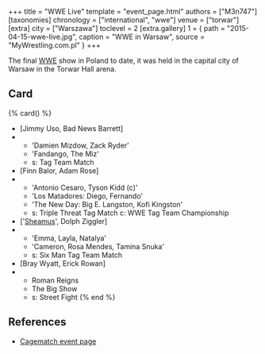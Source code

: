 +++
title = "WWE Live"
template = "event_page.html"
authors = ["M3n747"]
[taxonomies]
chronology = ["international", "wwe"]
venue = ["torwar"]
[extra]
city = ["Warszawa"]
toclevel = 2
[extra.gallery]
1 = { path = "2015-04-15-wwe-live.jpg", caption = "WWE in Warsaw", source = "MyWrestling.com.pl" }
+++

The final [WWE](@/o/wwe.md) show in Poland to date, it was held in the capital city of Warsaw in the Torwar Hall arena.

## Card

{% card() %}
- [Jimmy Uso, Bad News Barrett]
- - 'Damien Mizdow, Zack Ryder'
  - 'Fandango, The Miz'
  - s: Tag Team Match
- [Finn Balor, Adam Rose]
- - 'Antonio Cesaro, Tyson Kidd (c)'
  - 'Los Matadores: Diego, Fernando'
  - 'The New Day: Big E. Langston, Kofi Kingston'
  - s: Triple Threat Tag Match
    c: WWE Tag Team Championship
- ['[Sheamus](@/w/sheamus.md)', Dolph Ziggler]
- - 'Emma, Layla, Natalya'
  - 'Cameron, Rosa Mendes, Tamina Snuka'
  - s: Six Man Tag Team Match
- [Bray Wyatt, Erick Rowan]
- - Roman Reigns
  - The Big Show
  - s: Street Fight
{% end %}

## References

* [Cagematch event page](https://www.cagematch.net/?id=1&nr=120041)
